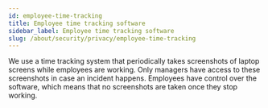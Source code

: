 ```yaml
---
id: employee-time-tracking
title: Employee time tracking software
sidebar_label: Employee time tracking software
slug: /about/security/privacy/employee-time-tracking
---
```


We use a time tracking system
that periodically takes screenshots of laptop screens
while employees are working.
Only managers have access
to these screenshots in case an incident happens.
Employees have control over the software,
which means that no screenshots are taken
once they stop working.
